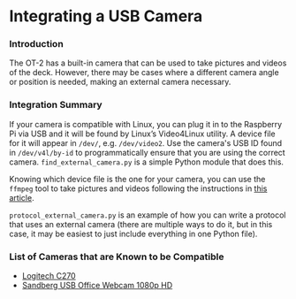 # Integrating a USB Camera

### Introduction
The OT-2 has a built-in camera that can be used to take pictures and videos of the deck. However, there may be cases where a different camera angle or position is needed, making an external camera necessary.

### Integration Summary
If your camera is compatible with Linux, you can plug it in to the Raspberry Pi via USB and it will be found by Linux’s Video4Linux utility. A device file for it will appear in `/dev/`, e.g. `/dev/video2`. Use the camera's USB ID found in `/dev/v4l/by-id` to programmatically ensure that you are using the correct camera. `find_external_camera.py` is a simple Python module that does this.

Knowing which device file is the one for your camera, you can use the `ffmpeg` tool to take pictures and videos following the instructions in [this article](https://support.opentrons.com/en/articles/2831465-using-the-ot-2-s-camera).

`protocol_external_camera.py` is an example of how you can write a protocol that uses an external camera (there are multiple ways to do it, but in this case, it may be easiest to just include everything in one Python file).

### List of Cameras that are Known to be Compatible
* [Logitech C270](https://www.logitech.com/en-us/products/webcams/c270-hd-webcam.960-000694.html)
* [Sandberg USB Office Webcam 1080p HD](https://sandberg.world/en-gb/support/usb-office-webcam-1080p-hd)
